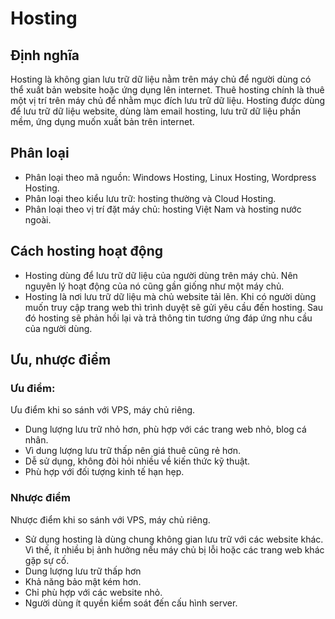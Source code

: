 # Hosting
## Định nghĩa
Hosting là không gian lưu trữ dữ liệu nằm trên máy chủ để người dùng có thể xuất bản website hoặc ứng dụng lên internet. Thuê hosting chính là thuê một vị trí trên máy chủ để nhằm mục đích lưu trữ dữ liệu.
Hosting được dùng để lưu trữ dữ liệu website, dùng làm email hosting, lưu trữ dữ liệu phần mềm, ứng dụng muốn xuất bản trên internet.
## Phân loại
- Phân loại theo mã nguồn: Windows Hosting, Linux Hosting, Wordpress Hosting.
- Phân loại theo kiểu lưu trữ: hosting thường và Cloud Hosting.
- Phân loại theo vị trí đặt máy chủ: hosting Việt Nam và hosting nước ngoài.
## Cách hosting hoạt động
- Hosting dùng để lưu trữ dữ liệu của người dùng trên máy chủ. Nên nguyên lý hoạt động của nó cũng gần giống như một máy chủ.
- Hosting là nơi lưu trữ dữ liệu mà chủ website tải lên. Khi có người dùng muốn truy cập trang web thì trình duyệt sẽ gửi yêu cầu đến hosting. Sau đó hosting sẽ phản hồi lại và trả thông tin tương ứng đáp ứng nhu cầu của người dùng.
## Ưu, nhược điểm
### Ưu điểm: 
Ưu điểm khi so sánh với VPS, máy chủ riêng.
- Dung lượng lưu trữ nhỏ hơn, phù hợp với các trang web nhỏ, blog cá nhân.
- Vì dung lượng lưu trữ thấp nên giá thuê cũng rẻ hơn.
- Dễ sử dụng, không đòi hỏi nhiều về kiến thức kỹ thuật.
- Phù hợp với đối tượng kinh tế hạn hẹp.
### Nhược điểm
Nhược điểm khi so sánh với VPS, máy chủ riêng.
- Sử dụng hosting là dùng chung không gian lưu trữ với các website khác. Vì thế, ít nhiều bị ảnh hưởng nếu máy chủ bị lỗi hoặc các trang web khác gặp sự cố.
- Dung lượng lưu trữ thấp hơn
- Khả năng bảo mật kém hơn.
- Chỉ phù hợp với các website nhỏ.
- Người dùng ít quyền kiểm soát đến cấu hình server.
